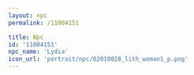```yaml
---
layout: npc
permalink: /11004151

title: Npc
id: '11004151'
npc_name: 'Lydia'
icon_url: 'portrait/npc/02010028_lith_woman1_p.png'
---
```

